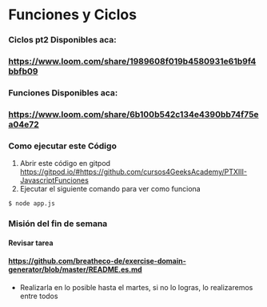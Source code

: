 # Funciones y Ciclos
### Ciclos pt2 Disponibles aca:
### https://www.loom.com/share/1989608f019b4580931e61b9f4bbfb09

### Funciones Disponibles aca:
### https://www.loom.com/share/6b100b542c134e4390bb74f75ea04e72

###  Como ejecutar este Código
1) Abrir este código en gitpod https://gitpod.io/#https://github.com/cursos4GeeksAcademy/PTXIII-JavascriptFunciones
2) Ejecutar el siguiente comando para ver como funciona 
```
$ node app.js
```

### Misión del fin de semana 
#### Revisar tarea 
#### https://github.com/breatheco-de/exercise-domain-generator/blob/master/README.es.md
- Realizarla en lo posible hasta el martes, si no lo logras, lo realizaremos entre todos 